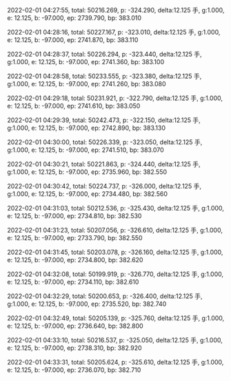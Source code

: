 2022-02-01 04:27:55, total: 50216.269, p: -324.290, delta:12.125 手, g:1.000, e: 12.125, b: -97.000, ep: 2739.790, bp: 383.010

2022-02-01 04:28:16, total: 50227.167, p: -323.010, delta:12.125 手, g:1.000, e: 12.125, b: -97.000, ep: 2741.870, bp: 383.110

2022-02-01 04:28:37, total: 50226.294, p: -323.440, delta:12.125 手, g:1.000, e: 12.125, b: -97.000, ep: 2741.360, bp: 383.100

2022-02-01 04:28:58, total: 50233.555, p: -323.380, delta:12.125 手, g:1.000, e: 12.125, b: -97.000, ep: 2741.260, bp: 383.080

2022-02-01 04:29:18, total: 50231.921, p: -322.790, delta:12.125 手, g:1.000, e: 12.125, b: -97.000, ep: 2741.610, bp: 383.050

2022-02-01 04:29:39, total: 50242.473, p: -322.150, delta:12.125 手, g:1.000, e: 12.125, b: -97.000, ep: 2742.890, bp: 383.130

2022-02-01 04:30:00, total: 50226.339, p: -323.050, delta:12.125 手, g:1.000, e: 12.125, b: -97.000, ep: 2741.510, bp: 383.070

2022-02-01 04:30:21, total: 50221.863, p: -324.440, delta:12.125 手, g:1.000, e: 12.125, b: -97.000, ep: 2735.960, bp: 382.550

2022-02-01 04:30:42, total: 50224.737, p: -326.000, delta:12.125 手, g:1.000, e: 12.125, b: -97.000, ep: 2734.480, bp: 382.560

2022-02-01 04:31:03, total: 50212.536, p: -325.430, delta:12.125 手, g:1.000, e: 12.125, b: -97.000, ep: 2734.810, bp: 382.530

2022-02-01 04:31:23, total: 50207.056, p: -326.610, delta:12.125 手, g:1.000, e: 12.125, b: -97.000, ep: 2733.790, bp: 382.550

2022-02-01 04:31:45, total: 50203.078, p: -326.160, delta:12.125 手, g:1.000, e: 12.125, b: -97.000, ep: 2734.800, bp: 382.620

2022-02-01 04:32:08, total: 50199.919, p: -326.770, delta:12.125 手, g:1.000, e: 12.125, b: -97.000, ep: 2734.110, bp: 382.610

2022-02-01 04:32:29, total: 50200.653, p: -326.400, delta:12.125 手, g:1.000, e: 12.125, b: -97.000, ep: 2735.520, bp: 382.740

2022-02-01 04:32:49, total: 50205.139, p: -325.760, delta:12.125 手, g:1.000, e: 12.125, b: -97.000, ep: 2736.640, bp: 382.800

2022-02-01 04:33:10, total: 50216.537, p: -325.050, delta:12.125 手, g:1.000, e: 12.125, b: -97.000, ep: 2738.310, bp: 382.920

2022-02-01 04:33:31, total: 50205.624, p: -325.610, delta:12.125 手, g:1.000, e: 12.125, b: -97.000, ep: 2736.070, bp: 382.710
